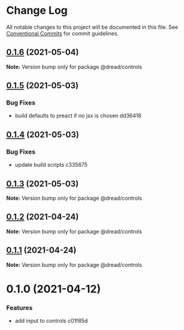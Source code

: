 # Change Log

All notable changes to this project will be documented in this file.
See [Conventional Commits](https://conventionalcommits.org) for commit guidelines.

## [0.1.6](/compare/@dread/controls@0.1.5...@dread/controls@0.1.6) (2021-05-04)

**Note:** Version bump only for package @dread/controls





## [0.1.5](/compare/@dread/controls@0.1.4...@dread/controls@0.1.5) (2021-05-03)


### Bug Fixes

* build defaults to preact if no jsx is chosen dd36418





## [0.1.4](/compare/@dread/controls@0.1.3...@dread/controls@0.1.4) (2021-05-03)


### Bug Fixes

* update build scripts c335675





## [0.1.3](/compare/@dread/controls@0.1.2...@dread/controls@0.1.3) (2021-05-03)

**Note:** Version bump only for package @dread/controls





## [0.1.2](/compare/@dread/controls@0.1.1...@dread/controls@0.1.2) (2021-04-24)

**Note:** Version bump only for package @dread/controls





## [0.1.1](/compare/@dread/controls@0.1.0...@dread/controls@0.1.1) (2021-04-24)

**Note:** Version bump only for package @dread/controls





# 0.1.0 (2021-04-12)


### Features

* add input to controls c01f85d
